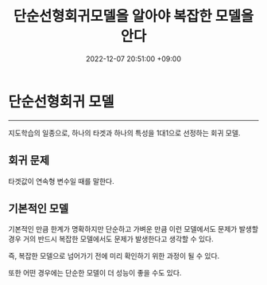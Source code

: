 ﻿---
title : 단순선형회귀모델을 알아야 복잡한 모델을 안다
date : 2022-12-07 20:51:00 +09:00
categories : [머신러닝, 파이썬]
tags : [simple-regression model] 
---
# 단순선형회귀 모델
---

지도학습의 일종으로, 하나의 타겟과 하나의 특성을 1대1으로 선정하는 회귀 모델.

## 회귀 문제

타겟값이 연속형 변수일 때를 말한다. 


## 기본적인 모델

기본적인 만큼 한계가 명확하지만 단순하고 가벼운 만큼 이런 모델에서도 문제가 발생할 경우 거의 반드시 복잡한 모델에서도 문제가 발생한다고 생각할 수 있다.

즉, 복잡한 모델으로 넘어가기 전에 미리 확인하기 위한 과정이 될 수 있다.

또한 어떤 경우에는 단순한 모델이 더 성능이 좋을 수도 있다.
